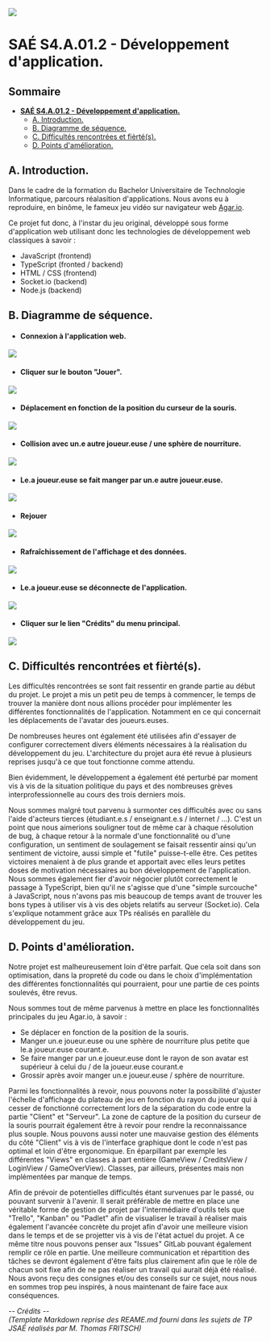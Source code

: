 ![](./images/header.jpg)

# **SAÉ S4.A.01.2 - Développement d'application.**

## Sommaire <!-- omit in toc -->


- [**SAÉ S4.A.01.2 - Développement d'application.**](#saé-s4a012---développement-dapplication)
	- [A. Introduction.](#a-introduction)
	- [B. Diagramme de séquence.](#b-diagramme-de-séquence)
	- [C. Difficultés rencontrées et fièrté(s).](#c-difficultés-rencontrées-et-fièrtés)
	- [D. Points d'amélioration.](#d-points-damélioration)

## A. Introduction.

Dans le cadre de la formation du Bachelor Universitaire de Technologie Informatique, parcours réalasition d'applications. Nous avons eu à reproduire, en binôme, le fameux jeu vidéo sur navigateur web [Agar.io](https://fr.wikipedia.org/wiki/Agar.io).  

Ce projet fut donc, à l'instar du jeu original, développé sous forme d'application web utilisant donc les technologies de développement web classiques à savoir : 
- JavaScript (frontend)
- TypeScript (fronted / backend)
- HTML / CSS (frontend)
- Socket.io (backend)
- Node.js (backend)

## B. Diagramme de séquence.

- #### Connexion à l'application web.
![](./images/diag-seq-connexion-web-app.png)

- #### Cliquer sur le bouton "Jouer".
![](./images/diag-seq-jouer.png)  

- #### Déplacement en fonction de la position du curseur de la souris.
![](./images/diag-seq-deplacements.png)

- #### Collision avec un.e autre joueur.euse / une sphère de nourriture.
![](./images/diag-seq-collision.png)

- #### Le.a joueur.euse se fait manger par un.e autre joueur.euse.
![](./images/diag-seq-game-over.png)

- #### Rejouer
![](./images/diag-seq-rejouer.png)

- #### Rafraîchissement de l'affichage et des données.
![](./images/diag-sequence-render.png)

- #### Le.a joueur.euse se déconnecte de l'application.
![](./images/diag-seq-deconnexion.png)

- #### Cliquer sur le lien "Crédits" du menu principal.
![](./images/diag-seq-credits.png)


## C. Difficultés rencontrées et fièrté(s).

Les difficultés rencontrées se sont fait ressentir en grande partie au début du projet. 
Le projet a mis un petit peu de temps à commencer, le temps de trouver la manière dont nous allions procéder pour implémenter les différentes fonctionnalités de l'application. Notamment en ce qui concernait les déplacements de l'avatar des joueurs.euses.

De nombreuses heures ont également été utilisées afin d'essayer de configurer correctement divers éléments nécessaires à la réalisation du développement du jeu. L'architecture du projet aura été revue à plusieurs reprises jusqu'à ce que tout fonctionne comme attendu.  

Bien évidemment, le développement a également été perturbé par moment vis à vis de la situation politique du pays et des nombreuses grèves interprofessionnelle au cours des trois derniers mois.

Nous sommes  malgré tout parvenu à surmonter ces difficultés avec ou sans l'aide d'acteurs tierces (étudiant.e.s / enseignant.e.s / internet / ...). C'est un point que nous aimerions souligner tout de même car à chaque résolution de bug, à chaque retour à la normale d'une fonctionnalité ou d'une configuration, un sentiment de soulagement se faisait ressentir ainsi qu'un sentiment de victoire, aussi simple et "futile" puisse-t-elle être. Ces petites victoires menaient à de plus grande et apportait avec elles leurs petites doses de motivation nécessaires au bon développement de l'application.  
Nous sommes également fier d'avoir négocier plutôt correctement le passage à TypeScript, bien qu'il ne s'agisse que d'une "simple surcouche" à JavaScript, nous n'avons pas mis beaucoup de temps avant de trouver les bons types à utiliser vis à vis des objets relatifs au serveur (Socket.io). Cela s'explique notamment grâce aux TPs réalisés en parallèle du développement du jeu.

## D. Points d'amélioration.

Notre projet est malheureusement loin d'être parfait. Que cela soit dans son optimisation, dans la propreté du code ou dans
le choix d'implémentation des différentes fonctionnalités qui pourraient, pour une partie de ces points soulevés, être revus.

Nous sommes tout de même parvenus à mettre en place les fonctionnalités principales du jeu Agar.io, à savoir : 
- Se déplacer en fonction de la position de la souris.
- Manger un.e joueur.euse ou une sphère de nourriture plus petite que le.a joueur.euse courant.e.
- Se faire manger par un.e joueur.euse dont le rayon de son avatar est supérieur à celui du / de la joueur.euse courant.e
- Grossir après avoir manger un.e joueur.euse / sphère de nourriture.  

Parmi les fonctionnalités à revoir, nous pouvons noter la possibilité d'ajuster l'échelle d'affichage du plateau de jeu en fonction
du rayon du joueur qui à cesser de fonctionné correctement lors de la séparation du code entre la partie "Client" et "Serveur".
La zone de capture de la position du curseur de la souris pourrait également être à revoir pour rendre la reconnaissance plus souple.
Nous pouvons aussi noter une mauvaise gestion des éléments du côté "Client" vis à vis de l'interface graphique dont le code n'est
pas optimal et loin d'être ergonomique. En éparpillant par exemple les différentes "Views" en classes à part entière (GameView / CreditsView / LoginView / GameOverView). Classes, par ailleurs, présentes mais non implémentées par manque de temps.

Afin de prévoir de potentielles difficultés étant survenues par le passé, ou pouvant survenir à l'avenir. Il serait préférable
de mettre en place une véritable forme de gestion de projet par l'intermédiaire d'outils tels que "Trello", "Kanban" ou "Padlet" afin de visualiser le travail à réaliser mais également l'avancée concrète du projet afin d'avoir une meilleure vision dans le temps et de se projetter vis à vis de l'état actuel du projet. A ce même titre nous pouvons penser aux "Issues" GitLab pouvant également remplir ce rôle en partie. Une meilleure communication et répartition des tâches se devront également d'être faits plus clairement afin que le rôle de chacun soit fixe afin de ne pas réaliser un travail qui aurait déjà été réalisé.  
Nous avons reçu des consignes et/ou des conseils sur ce sujet, nous nous en sommes trop peu inspirés, à nous maintenant de faire face aux conséquences.


_-- Crédits --   
(Template Markdown reprise des REAME.md fourni dans les sujets de TP JSAÉ réalisés par M. Thomas FRITSCH)_
